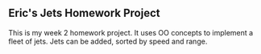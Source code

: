 ## Eric's Jets Homework Project

This is my week 2 homework project. It uses OO concepts to implement a fleet of jets.
Jets can be added, sorted by speed and range. 
